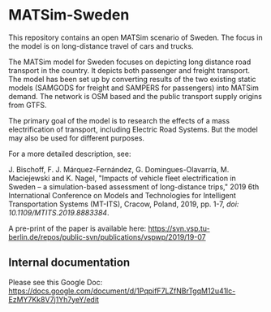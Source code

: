 # MATSim-Sweden

This repository contains an open MATSim scenario of Sweden. The focus in the model is on long-distance travel of cars and trucks.

The MATSim model for Sweden focuses on depicting long distance road transport in the country. It depicts both passenger and freight transport.
The model has been set up by converting results of the two existing static models (SAMGODS for freight and SAMPERS for passengers) into MATSim demand. The network is OSM based and the public transport supply origins from GTFS.

The primary goal of the model is to research the effects of a mass electrification of transport, including Electric Road Systems. But the model may also be used for different purposes.

For a more detailed description, see:

J. Bischoff, F. J. Márquez-Fernández, G. Domingues-Olavarría, M. Maciejewski and K. Nagel, "Impacts of vehicle fleet electrification in Sweden – a simulation-based assessment of long-distance trips," 2019 6th International Conference on Models and Technologies for Intelligent Transportation Systems (MT-ITS), Cracow, Poland, 2019, pp. 1-7, _doi: 10.1109/MTITS.2019.8883384_.

A pre-print of the paper is available here:
https://svn.vsp.tu-berlin.de/repos/public-svn/publications/vspwp/2019/19-07

## Internal documentation

Please see this Google Doc: https://docs.google.com/document/d/1PqpifF7LZfNBrTgqM12u41lc-EzMY7Kk8V7j1Yh7yeY/edit
